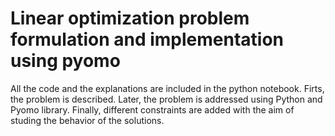 # Linear optimization problem formulation and implementation using pyomo

All the code and the explanations are included in the python notebook. Firts, the problem is described. Later, the problem is addressed using Python and Pyomo library. Finally, different constraints are added with the aim of studing the behavior of the solutions.